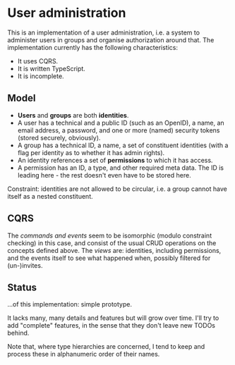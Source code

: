 # User administration

This is an implementation of a user administration, i.e. a system to administer users in groups and organise authorization around that.
The implementation currently has the following characteristics:

* It uses CQRS.
* It is written TypeScript.
* It is incomplete.


## Model

* **Users** and **groups** are both **identities**.
* A user has a technical and a public ID (such as an OpenID), a name, an email address, a password, and one or more (named) security tokens (stored securely, obviously).
* A group has a technical ID, a name, a set of constituent identities (with a flag per identity as to whether it has admin rights).
* An identity references a set of **permissions** to which it has access.
* A permission has an ID, a type, and other required meta data.
	The ID is leading here - the rest doesn't even have to be stored here.

Constraint: identities are not allowed to be circular, i.e. a group cannot have itself as a nested constituent.


## CQRS

The *commands and events* seem to be isomorphic (modulo constraint checking) in this case, and consist of the usual CRUD operations on the concepts defined above.
The *views* are: identities, including permissions, and the events itself to see what happened when, possibly filtered for (un-)invites.


## Status

...of this implementation: simple prototype.

It lacks many, many details and features but will grow over time.
I'll try to add "complete" features, in the sense that they don't leave new TODOs behind.

Note that, where type hierarchies are concerned, I tend to keep and process these in alphanumeric order of their names.

